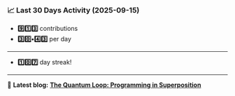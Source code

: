 <!--START_STATS-->
### 📈 Last 30 Days Activity (2025-09-15)  
- **9️⃣1️⃣3️⃣** contributions  
- **3️⃣0️⃣•4️⃣3️⃣** per day
---
- **1️⃣0️⃣7️⃣** day streak!
---
📝 **Latest blog:** [**The Quantum Loop: Programming in Superposition**](https://andriak.com/blog/quantum-loop)
<!--END_STATS-->
